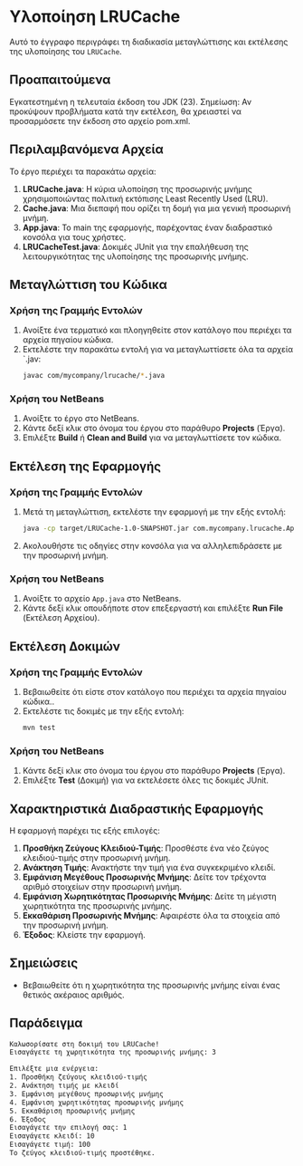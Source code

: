 
# Υλοποίηση LRUCache

Αυτό το έγγραφο περιγράφει τη διαδικασία μεταγλώττισης και εκτέλεσης της υλοποίησης του `LRUCache`.

## Προαπαιτούμενα

Εγκατεστημένη η τελευταία έκδοση του JDK (23). Σημείωση: Αν προκύψουν προβλήματα κατά την εκτέλεση, θα χρειαστεί να προσαρμόσετε την έκδοση στο αρχείο pom.xml.

## Περιλαμβανόμενα Αρχεία

Το έργο περιέχει τα παρακάτω αρχεία:

1. **LRUCache.java**: Η κύρια υλοποίηση της προσωρινής μνήμης χρησιμοποιώντας πολιτική εκτόπισης Least Recently Used (LRU).
2. **Cache.java**: Μια διεπαφή που ορίζει τη δομή για μια γενική προσωρινή μνήμη.
3. **App.java**: Το main της εφαρμογής, παρέχοντας έναν διαδραστικό κονσόλα για τους χρήστες.
4. **LRUCacheTest.java**: Δοκιμές JUnit για την επαλήθευση της λειτουργικότητας της υλοποίησης της προσωρινής μνήμης.

## Μεταγλώττιση του Κώδικα

### Χρήση της Γραμμής Εντολών

1. Ανοίξτε ένα τερματικό και πλοηγηθείτε στον κατάλογο που περιέχει τα αρχεία πηγαίου κώδικα.
2. Εκτελέστε την παρακάτω εντολή για να μεταγλωττίσετε όλα τα αρχεία `.jav:
   ```sh
   javac com/mycompany/lrucache/*.java
   ```

### Χρήση του NetBeans

1. Ανοίξτε το έργο στο NetBeans.
2. Κάντε δεξί κλικ στο όνομα του έργου στο παράθυρο **Projects** (Έργα).
3. Επιλέξτε **Build** ή  **Clean and Build** για να μεταγλωττίσετε τον κώδικα.

## Εκτέλεση της Εφαρμογής

### Χρήση της Γραμμής Εντολών

1. Μετά τη μεταγλώττιση, εκτελέστε την εφαρμογή με την εξής εντολή:
   ```sh
   java -cp target/LRUCache-1.0-SNAPSHOT.jar com.mycompany.lrucache.App
   ```
2. Ακολουθήστε τις οδηγίες στην κονσόλα για να αλληλεπιδράσετε με την προσωρινή μνήμη.

### Χρήση του NetBeans

1. Ανοίξτε το αρχείο `App.java` στο NetBeans.
2. Κάντε δεξί κλικ οπουδήποτε στον επεξεργαστή και επιλέξτε **Run File** (Εκτέλεση Αρχείου).

## Εκτέλεση Δοκιμών

### Χρήση της Γραμμής Εντολών

1. Βεβαιωθείτε ότι είστε στον κατάλογο που περιέχει τα αρχεία πηγαίου κώδικα..
2. Εκτελέστε τις δοκιμές με την εξής εντολή:
   ```sh
   mvn test
   ```

### Χρήση του NetBeans

1. Κάντε δεξί κλικ στο όνομα του έργου στο παράθυρο **Projects** (Έργα).
2. Επιλέξτε **Test** (Δοκιμή) για να εκτελέσετε όλες τις δοκιμές JUnit.

## Χαρακτηριστικά Διαδραστικής Εφαρμογής

Η εφαρμογή παρέχει τις εξής επιλογές:

1. **Προσθήκη Ζεύγους Κλειδιού-Τιμής**: Προσθέστε ένα νέο ζεύγος κλειδιού-τιμής στην προσωρινή μνήμη.
2. **Ανάκτηση Τιμής**: Ανακτήστε την τιμή για ένα συγκεκριμένο κλειδί.
3. **Εμφάνιση Μεγέθους Προσωρινής Μνήμης**: Δείτε τον τρέχοντα αριθμό στοιχείων στην προσωρινή μνήμη.
4. **Εμφάνιση Χωρητικότητας Προσωρινής Μνήμης**: Δείτε τη μέγιστη χωρητικότητα της προσωρινής μνήμης.
5. **Εκκαθάριση Προσωρινής Μνήμης**: Αφαιρέστε όλα τα στοιχεία από την προσωρινή μνήμη.
6. **Έξοδος**: Κλείστε την εφαρμογή.

## Σημειώσεις

- Βεβαιωθείτε ότι η χωρητικότητα της προσωρινής μνήμης είναι ένας θετικός ακέραιος αριθμός.

## Παράδειγμα

```sh
Καλωσορίσατε στη δοκιμή του LRUCache!
Εισαγάγετε τη χωρητικότητα της προσωρινής μνήμης: 3

Επιλέξτε μια ενέργεια:
1. Προσθήκη ζεύγους κλειδιού-τιμής
2. Ανάκτηση τιμής με κλειδί
3. Εμφάνιση μεγέθους προσωρινής μνήμης
4. Εμφάνιση χωρητικότητας προσωρινής μνήμης
5. Εκκαθάριση προσωρινής μνήμης
6. Έξοδος
Εισαγάγετε την επιλογή σας: 1
Εισαγάγετε κλειδί: 10
Εισαγάγετε τιμή: 100
Το ζεύγος κλειδιού-τιμής προστέθηκε.
```

